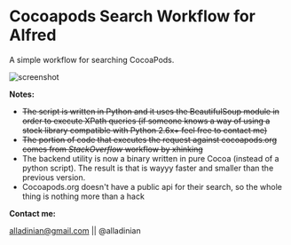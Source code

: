 Cocoapods Search Workflow for Alfred
================================

A simple workflow for searching CocoaPods.

![screenshot](http://f.cl.ly/items/2e0b320I3V0L270g220X/Screen%20Shot%202013-04-11%20at%2012.26.46%20PM.png)

**Notes:**

- <del>The script is written in Python and it uses the BeautifulSoup module in order to execute XPath queries (if someone knows a way of using a stock library compatible with Python 2.6x+ feel free to contact me)</del>
- <del>The portion of code that executes the request against cocoapods.org comes from _StackOverflow_ workflow by xhinking</del>
- The backend utility is now a binary written in pure Cocoa (instead of a python script). The result is that is wayyy faster and smaller than the previous version.
- Cocoapods.org doesn't have a public api for their search, so the whole thing is nothing more than a hack

**Contact me:**

alladinian@gmail.com || @alladinian
